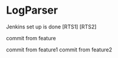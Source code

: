 # LogParser

Jenkins set up is done
[RTS1]
[RTS2]

commit from feature

commit from feature1
commit from feature2

